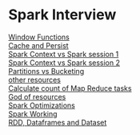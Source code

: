 # Spark Interview

[Window Functions](https://sparkbyexamples.com/spark/spark-sql-window-functions/) <br/>
[Cache and Persist](https://sparkbyexamples.com/spark/spark-difference-between-cache-and-persist/) <br/>
[Spark Context vs Spark session 1](https://sparkbyexamples.com/spark/sparksession-vs-sparkcontext/) <br/>
[Spark Context vs Spark session 2](https://www.youtube.com/watch?v=MDbJoaqfBVc) <br/>
[Partitions vs Bucketing](https://www.youtube.com/watch?v=Kr_AAkzGZsI) <br/>
[other resources](https://github.com/ankurchavda/SparkLearning) <br/>
[Calculate count of Map Reduce tasks](https://cwiki.apache.org/confluence/display/HADOOP2/HowManyMapsAndReduces) <br/>
[God of resources](https://github.com/OBenner/data-engineering-interview-questions) <br/>
[Spark Optimizations](https://www.analyticsvidhya.com/blog/2020/11/8-must-know-spark-optimization-tips-for-data-engineering-beginners/) <br/>
[Spark Working](https://www.youtube.com/watch?v=LfsL4ot6iSU) <br/>
[RDD, Dataframes and Dataset](https://databricks.com/blog/2016/07/14/a-tale-of-three-apache-spark-apis-rdds-dataframes-and-datasets.html) <br/>
